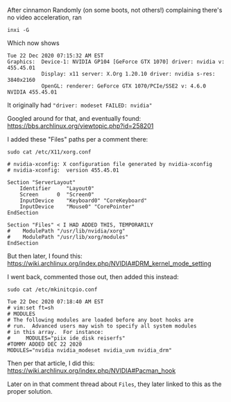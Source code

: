 After cinnamon Randomly (on some boots, not others!) complaining there's no video acceleration, ran

    inxi -G

Which now shows

    Tue 22 Dec 2020 07:15:32 AM EST
    Graphics:  Device-1: NVIDIA GP104 [GeForce GTX 1070] driver: nvidia v: 455.45.01
               Display: x11 server: X.Org 1.20.10 driver: nvidia s-res: 3840x2160
               OpenGL: renderer: GeForce GTX 1070/PCIe/SSE2 v: 4.6.0 NVIDIA 455.45.01


It originally had `"driver: modeset FAILED: nvidia"`

Googled around for that, and eventually found: https://bbs.archlinux.org/viewtopic.php?id=258201

I added these "Files" paths per a comment there:

```
sudo cat /etc/X11/xorg.conf

# nvidia-xconfig: X configuration file generated by nvidia-xconfig
# nvidia-xconfig:  version 455.45.01

Section "ServerLayout"
    Identifier     "Layout0"
    Screen      0  "Screen0"
    InputDevice    "Keyboard0" "CoreKeyboard"
    InputDevice    "Mouse0" "CorePointer"
EndSection

Section "Files" < I HAD ADDED THIS, TEMPORARILY
#    ModulePath "/usr/lib/nvidia/xorg"
#    ModulePath "/usr/lib/xorg/modules"
EndSection
```

But then later, I found this: https://wiki.archlinux.org/index.php/NVIDIA#DRM_kernel_mode_setting

I went back, commented those out, then added this instead:

```
sudo cat /etc/mkinitcpio.conf

Tue 22 Dec 2020 07:18:40 AM EST
# vim:set ft=sh
# MODULES
# The following modules are loaded before any boot hooks are
# run.  Advanced users may wish to specify all system modules
# in this array.  For instance:
#     MODULES="piix ide_disk reiserfs"
#TOMMY ADDED DEC 22 2020
MODULES="nvidia nvidia_modeset nvidia_uvm nvidia_drm"
```

Then per that article, I did this: https://wiki.archlinux.org/index.php/NVIDIA#Pacman_hook

Later on in that comment thread about `Files`, they later linked to this as the proper solution. 
